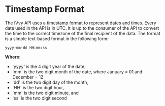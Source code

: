 # Timestamp Format

The iVvy API uses a timestamp format to represent dates and times. Every date used in the API is in UTC. It is up to the consumer of the API to convert the time to the correct timezone of the final recipient of the data. The format is a simple text-based format in the following form:

`yyyy-mm-dd HH:mm:ss`

**Where:**

* 'yyyy' is the 4 digit year of the date,
* 'mm' is the two digit month of the date, where January = 01 and December = 12
* 'dd' is the two digit day of the month,
* 'HH' is the two digit hour,
* 'mm' is the two digit minute, and
* 'ss' is the two digit second

